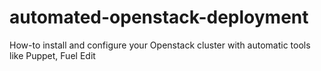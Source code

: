 # automated-openstack-deployment
How-to install and configure your Openstack cluster with automatic tools like Puppet, Fuel
Edit
